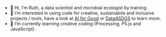- 👋 Hi, I’m Ruth, a data scientist and microbial ecologist by training. 
- 👀 I’m interested in using code for creative, sustainabile and inclusive projects / tools, have a look at [AI for Good](https://aiforgood.itu.int/) or [Data4SDGS](https://www.data4sdgs.org/) to learn more.
- 🌱 I’m currently learning creative coding (Processing, P5.js and JavaScript) .

<!---
ruthlys/ruthlys is a ✨ special ✨ repository because its `README.md` (this file) appears on your GitHub profile.
You can click the Preview link to take a look at your changes.
--->
